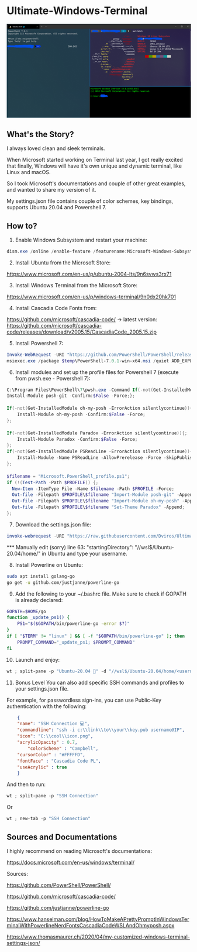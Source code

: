 # Ultimate-Windows-Terminal

![Terminal](https://github.com/Dviros/Ultimate-Windows-Terminal/raw/master/image.png)

## What's the Story?
I always loved clean and sleek terminals.

When Microsoft started working on Terminal last year, I got really excited that finally, Windows will have it's own unique and dynamic terminal, like Linux and macOS.

So I took Microsoft's documentations and couple of other great examples, and wanted to share my version of it.

My settings.json file contains couple of color schemes, key bindings, supports Ubuntu 20.04 and Powershell 7.


## How to?
1. Enable Windows Subsystem and restart your machine:
```powershell
dism.exe /online /enable-feature /featurename:Microsoft-Windows-Subsystem-Linux /all /norestart
```

2. Install Ubuntu from the Microsoft Store:

https://www.microsoft.com/en-us/p/ubuntu-2004-lts/9n6svws3rx71

3. Install Windows Terminal from the Microsoft Store:

https://www.microsoft.com/en-us/p/windows-terminal/9n0dx20hk701

4. Install Cascadia Code Fonts from:

https://github.com/microsoft/cascadia-code/ -> latest version:
https://github.com/microsoft/cascadia-code/releases/download/v2005.15/CascadiaCode_2005.15.zip


5. Install Powershell 7:
```powershell
Invoke-WebRequest -URI "https://github.com/PowerShell/PowerShell/releases/download/v7.0.1/PowerShell-7.0.1-win-x64.msi" -outfile $temp\PowerShell-7.0.1-win-x64.msi
msiexec.exe /package $temp\PowerShell-7.0.1-win-x64.msi /quiet ADD_EXPLORER_CONTEXT_MENU_OPENPOWERSHELL=1 ENABLE_PSREMOTING=1 REGISTER_MANIFEST=1
```


6. Install modules and set up the profile files for Powershell 7 (execute from pwsh.exe - Powershell 7):
```powershell
C:\Program Files\PowerShell\7\pwsh.exe -Command If(-not(Get-InstalledModule posh-git -ErrorAction silentlycontinue)){;
Install-Module posh-git -Confirm:$False -Force;};

If(-not(Get-InstalledModule oh-my-posh -ErrorAction silentlycontinue)){;
    Install-Module oh-my-posh -Confirm:$False -Force;
};

If(-not(Get-InstalledModule Paradox -ErrorAction silentlycontinue)){;
    Install-Module Paradox -Confirm:$False -Force;
};
If(-not(Get-InstalledModule PSReadLine -ErrorAction silentlycontinue)){;
    Install-Module -Name PSReadLine -AllowPrerelease -Force -SkipPublisherCheck;
};

$filename = "Microsoft.PowerShell_profile.ps1";
if (!(Test-Path -Path $PROFILE)) {;
  New-Item -ItemType File -Name $filename -Path $PROFILE -Force;
  Out-file -Filepath $PROFILE\$filename "Import-Module posh-git" -Append;
  Out-file -Filepath $PROFILE\$filename "Import-Module oh-my-posh" -Append;
  Out-file -Filepath $PROFILE\$filename "Set-Theme Paradox" -Append;
};

```


7. Download the settings.json file:
```powershell
invoke-webrequest -URI "https://raw.githubusercontent.com/Dviros/Ultimate-Windows-Terminal/master/settings.json" -Out-file $env:USERPROFILE\AppData\Local\Packages\Microsoft.WindowsTerminal_*\LocalState\settings.json -Force
```
*** Manually edit (sorry) line 63: "startingDirectory": "//wsl$/Ubuntu-20.04/home/<username>" in Ubuntu and type your username.


8. Install Powerline on Ubuntu:
```bash
sudo apt install golang-go
go get -u github.com/justjanne/powerline-go
```


9. Add the following to your ~/.bashrc file. Make sure to check if GOPATH is already declared:
```bash
GOPATH=$HOME/go
function _update_ps1() {
    PS1="$($GOPATH/bin/powerline-go -error $?)"
}
if [ "$TERM" != "linux" ] && [ -f "$GOPATH/bin/powerline-go" ]; then
    PROMPT_COMMAND="_update_ps1; $PROMPT_COMMAND"
fi
```


10. Launch and enjoy:
```powershell
wt ; split-pane -p "Ubuntu-20.04 🐳" -d "//wsl$/Ubuntu-20.04/home/<username>"; split-pane -p "cmd"
```


11. Bonus Level
You can also add specific SSH commands and profiles to your settings.json file.


For example, for passwordless sign-ins, you can use Public-Key authentication with the following:
```json
	{
	"name": "SSH Connection 💻",
	"commandline": "ssh -i c:\\link\\to\\your\\key.pub username@IP",
	"icon": "C:\\cool\\icon.png",
	"acrylicOpacity" : 0.7,
        "colorScheme" : "Campbell",
	"cursorColor" : "#FFFFFD",
	"fontFace" : "Cascadia Code PL",
	"useAcrylic" : true
	}
```

And then to run:
```powershell
wt ; split-pane -p "SSH Connection"
```
Or
```powershell
wt ; new-tab -p "SSH Connection"
```

## Sources and Documentations

I highly recommend on reading Microsoft's documentations:

https://docs.microsoft.com/en-us/windows/terminal/


Sources:

https://github.com/PowerShell/PowerShell/

https://github.com/microsoft/cascadia-code/

https://github.com/justjanne/powerline-go

https://www.hanselman.com/blog/HowToMakeAPrettyPromptInWindowsTerminalWithPowerlineNerdFontsCascadiaCodeWSLAndOhmyposh.aspx

https://www.thomasmaurer.ch/2020/04/my-customized-windows-terminal-settings-json/
